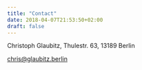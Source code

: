 ```yaml
---
title: "Contact"
date: 2018-04-07T21:53:50+02:00
draft: false
---
```


Christoph Glaubitz,
Thulestr. 63,
13189 Berlin



<a href="mailto:chris@glaubitz.berlin"><span class="fa fa-envelope-o" aria-hidden="true">  chris@glaubitz.berlin</span></a>
